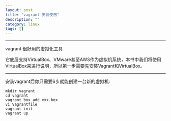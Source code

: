 ```yaml
---
layout: post
title: "vagrant 安装使用"
description: ""
category: linux
tags: []
---
```


---

vagrant  很好用的虚拟化工具

它底层支持VirtualBox、VMware甚至AWS作为虚拟机系统，本书中我们将使用VirtualBox来进行说明，所以第一步需要先安裝Vagrant和VirtualBox。

---

安装vagrant后你只需要6步就能创建一台新的虚拟机:

```
mkdir vagrant
cd vagrant
vagrant box add xxx.box
vi Vagrantfile
vagrant init 
vagrant up

```

